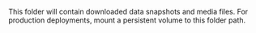 This folder will contain downloaded data snapshots and media files.
For production deployments, mount a persistent volume to this folder path.
